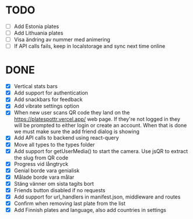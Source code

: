 # TODO

- [ ] Add Estonia plates
- [ ] Add Lithuania plates
- [ ] Visa ändring av nummer med animering
- [ ] If API calls fails, keep in localstorage and sync next time online

# DONE

- [x] Vertical stats bars
- [x] Add support for authentication
- [x] Add snackbars for feedback
- [x] Add vibrate settings option
- [x] When new user scans QR code they land on the https://platespottr.vercel.app/ web page. If they're not logged in they will be prompted to either login or create an account. When that is done we must make sure the add friend dialog is showing
- [x] Add API calls to backend using react-query
- [x] Move all types to the types folder
- [x] Add support for getUserMedia() to start the camera. Use jsQR to extract the slug from QR code
- [x] Progress vid långtryck
- [x] Genial borde vara genialisk
- [x] Målade borde vara målar
- [x] Stäng vänner om sista tagits bort
- [x] Friends button disabled if no requests
- [x] Add support for url_handlers in manifest.json, middleware and routes
- [x] Confirm when removing last plate from the list
- [x] Add Finnish plates and language, also add countries in settings
